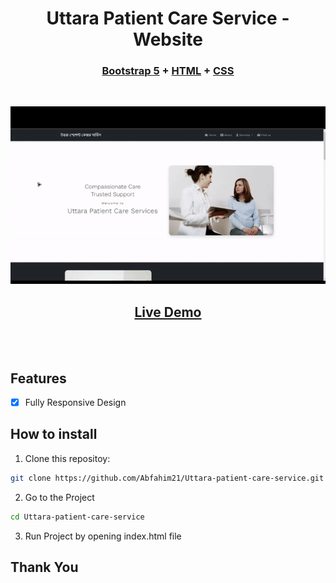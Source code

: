 <h1 align="center">Uttara Patient Care Service - Website</h1>
<h3 align="center">
  <a
    href="https://getbootstrap.com/docs/5.0/getting-started/introduction/"
    target="_blank"
    >Bootstrap 5</a
  >
  + <a href="https://en.wikipedia.org/wiki/HTML" target="_blank">HTML</a> +
  <a href="https://en.wikipedia.org/wiki/CSS" target="_blank">CSS</a>
</h3>

<br>
<p align="center"><img src="./img/upcs.gif" /></p>
<h2 align="center"><a href="https://abfahim21.github.io/Uttara-patient-care-service/">Live Demo</a></h2>
<br>
<br>

## Features

- [x] Fully Responsive Design

## How to install

1. Clone this repositoy:

```bash
git clone https://github.com/Abfahim21/Uttara-patient-care-service.git
```

2. Go to the Project

```bash
cd Uttara-patient-care-service
```

3. Run Project by opening index.html file

## Thank You
